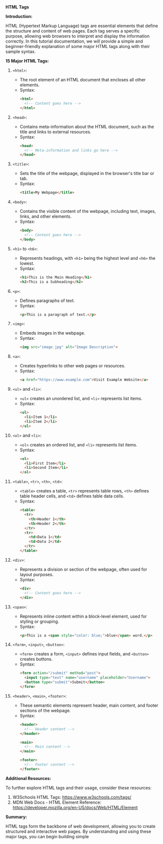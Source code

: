 **HTML Tags**

**Introduction:**

HTML (Hypertext Markup Language) tags are essential elements that define the structure and content of web pages. Each tag serves a specific purpose, allowing web browsers to interpret and display the information correctly. In this tutorial documentation, we will provide a simple and beginner-friendly explanation of some major HTML tags along with their sample syntax.

**15 Major HTML Tags:**

1. `<html>`:
   - The root element of an HTML document that encloses all other elements.
   - Syntax:
     ```html
     <html>
       <!-- Content goes here -->
     </html>
     ```

2. `<head>`:
   - Contains meta-information about the HTML document, such as the title and links to external resources.
   - Syntax:
     ```html
     <head>
       <!-- Meta-information and links go here -->
     </head>
     ```

3. `<title>`:
   - Sets the title of the webpage, displayed in the browser's title bar or tab.
   - Syntax:
     ```html
     <title>My Webpage</title>
     ```

4. `<body>`:
   - Contains the visible content of the webpage, including text, images, links, and other elements.
   - Syntax:
     ```html
     <body>
       <!-- Content goes here -->
     </body>
     ```

5. `<h1>` to `<h6>`:
   - Represents headings, with `<h1>` being the highest level and `<h6>` the lowest.
   - Syntax:
     ```html
     <h1>This is the Main Heading</h1>
     <h2>This is a Subheading</h2>
     ```

6. `<p>`:
   - Defines paragraphs of text.
   - Syntax:
     ```html
     <p>This is a paragraph of text.</p>
     ```

7. `<img>`:
   - Embeds images in the webpage.
   - Syntax:
     ```html
     <img src="image.jpg" alt="Image Description">
     ```

8. `<a>`:
   - Creates hyperlinks to other web pages or resources.
   - Syntax:
     ```html
     <a href="https://www.example.com">Visit Example Website</a>
     ```

9. `<ul>` and `<li>`:
   - `<ul>` creates an unordered list, and `<li>` represents list items.
   - Syntax:
     ```html
     <ul>
       <li>Item 1</li>
       <li>Item 2</li>
     </ul>
     ```

10. `<ol>` and `<li>`:
    - `<ol>` creates an ordered list, and `<li>` represents list items.
    - Syntax:
      ```html
      <ol>
        <li>First Item</li>
        <li>Second Item</li>
      </ol>
      ```

11. `<table>`, `<tr>`, `<th>`, `<td>`:
    - `<table>` creates a table, `<tr>` represents table rows, `<th>` defines table header cells, and `<td>` defines table data cells.
    - Syntax:
      ```html
      <table>
        <tr>
          <th>Header 1</th>
          <th>Header 2</th>
        </tr>
        <tr>
          <td>Data 1</td>
          <td>Data 2</td>
        </tr>
      </table>
      ```

12. `<div>`:
    - Represents a division or section of the webpage, often used for layout purposes.
    - Syntax:
      ```html
      <div>
        <!-- Content goes here -->
      </div>
      ```

13. `<span>`:
    - Represents inline content within a block-level element, used for styling or grouping.
    - Syntax:
      ```html
      <p>This is a <span style="color: blue;">blue</span> word.</p>
      ```

14. `<form>`, `<input>`, `<button>`:
    - `<form>` creates a form, `<input>` defines input fields, and `<button>` creates buttons.
    - Syntax:
      ```html
      <form action="/submit" method="post">
        <input type="text" name="username" placeholder="Username">
        <button type="submit">Submit</button>
      </form>
      ```

15. `<header>`, `<main>`, `<footer>`:
    - These semantic elements represent header, main content, and footer sections of the webpage.
    - Syntax:
      ```html
      <header>
        <!-- Header content -->
      </header>

      <main>
        <!-- Main content -->
      </main>

      <footer>
        <!-- Footer content -->
      </footer>
      ```

**Additional Resources:**

To further explore HTML tags and their usage, consider these resources:

1. W3Schools HTML Tags: https://www.w3schools.com/tags/
2. MDN Web Docs - HTML Element Reference: https://developer.mozilla.org/en-US/docs/Web/HTML/Element

**Summary:**

HTML tags form the backbone of web development, allowing you to create structured and interactive web pages. By understanding and using these major tags, you can begin building simple